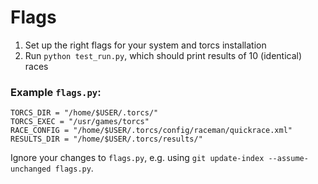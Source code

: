 # Flags

1. Set up the right flags for your system and torcs installation
2. Run `python test_run.py`, which should print results of 10 (identical) races

### Example `flags.py`:
```
TORCS_DIR = "/home/$USER/.torcs/"
TORCS_EXEC = "/usr/games/torcs"
RACE_CONFIG = "/home/$USER/.torcs/config/raceman/quickrace.xml"
RESULTS_DIR = "/home/$USER/.torcs/results/"
```

Ignore your changes to `flags.py`, e.g. using `git update-index --assume-unchanged flags.py`.
